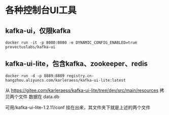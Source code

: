 # 各种控制台UI工具

## kafka-ui，仅限kafka
```shell
docker run -it -p 8080:8080 -e DYNAMIC_CONFIG_ENABLED=true provectuslabs/kafka-ui 
```

## kafka-ui-lite，包含kafka、zookeeper、redis
```shell
docker run -d -p 8889:8889 registry.cn-hangzhou.aliyuncs.com/karleraess/kafka-ui-lite:latest
```
从 https://gitee.com/karleraess/kafka-ui-lite/tree/dev/src/main/resources  拷贝两个文件
数据在 data.db

可用/kafka-ui-lite-1.2.11/conf  挂在出来，其文件夹下就是上述的两个文件
